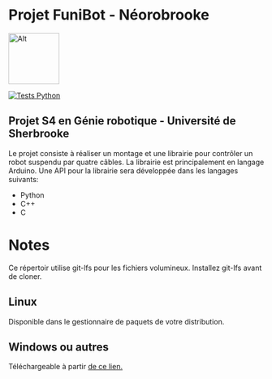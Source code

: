 # Projet FuniBot - Néorobrooke
<img src="logo/NeoRobrooke.png" alt="Alt" width="100"/>

[![Tests Python](https://img.shields.io/github/workflow/status/Neorobrooke/neorobrooke-s4/Tests%20Python)](https://github.com/Neorobrooke/neorobrooke-s4/actions?query=workflow%3A%22Tests+Python%22)

## Projet S4 en Génie robotique - Université de Sherbrooke

Le projet consiste à réaliser un montage et une librairie pour contrôler un robot suspendu par quatre câbles.
La librairie est principalement en langage Arduino.
Une API pour la librairie sera développée dans les langages suivants:
- Python
- C++
- C

# Notes
Ce répertoir utilise git-lfs pour les fichiers volumineux.
Installez git-lfs avant de cloner.
## Linux
Disponible dans le gestionnaire de paquets de votre distribution.
## Windows ou autres
Téléchargeable à partir [de ce lien.](https://git-lfs.github.com/)
